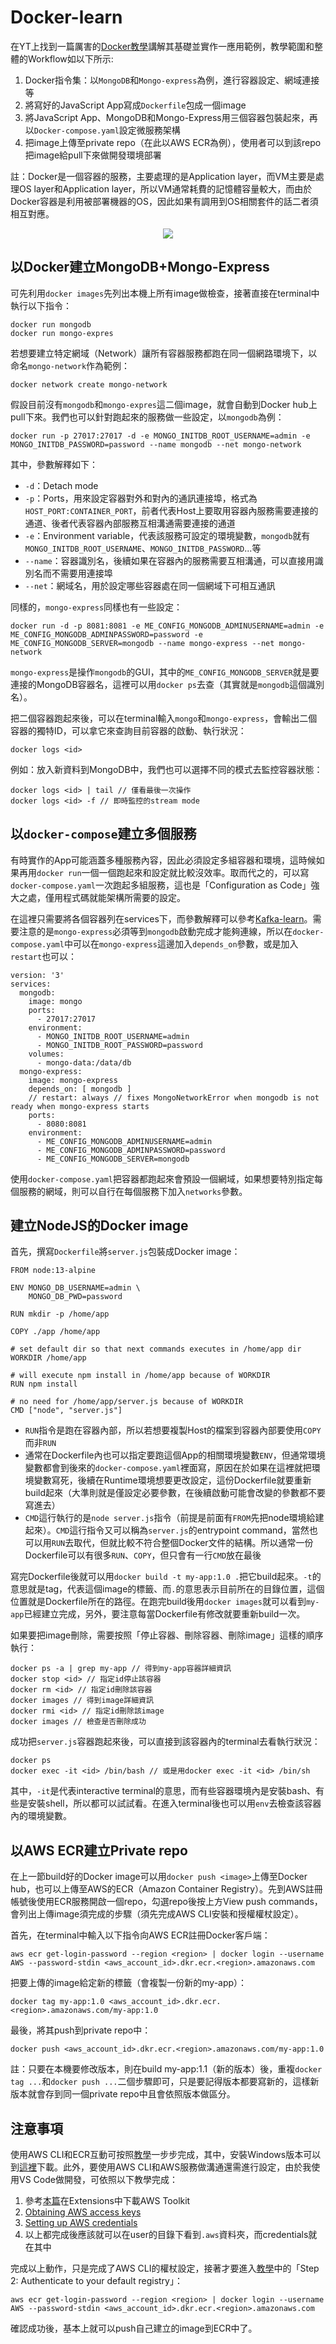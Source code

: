 # Docker-learn
在YT上找到一篇厲害的[Docker教學](https://www.youtube.com/watch?v=3c-iBn73dDE&list=RDCMUCdngmbVKX1Tgre699-XLlUA&start_radio=1&t=4832s&ab_channel=TechWorldwithNana)講解其基礎並實作一應用範例，教學範圍和整體的Workflow如以下所示:

1. Docker指令集：以`MongoDB`和`Mongo-express`為例，進行容器設定、網域連接等
2. 將寫好的JavaScript App寫成`Dockerfile`包成一個image
3. 將JavaScript App、MongoDB和Mongo-Express用三個容器包裝起來，再以`Docker-compose.yaml`設定微服務架構
4. 把image上傳至private repo（在此以AWS ECR為例），使用者可以到該repo把image給pull下來做開發環境部署

註：Docker是一個容器的服務，主要處理的是Application layer，而VM主要是處理OS layer和Application layer，所以VM通常耗費的記憶體容量較大，而由於Docker容器是利用被部署機器的OS，因此如果有調用到OS相關套件的話二者須相互對應。

<div align=center><img src="https://user-images.githubusercontent.com/100120881/175194419-3d201360-b5fc-4b37-b891-578f5f68bfe4.png"></div>

## 以Docker建立MongoDB+Mongo-Express

可先利用`docker images`先列出本機上所有image做檢查，接著直接在terminal中執行以下指令：

```
docker run mongodb
docker run mongo-expres
```

若想要建立特定網域（Network）讓所有容器服務都跑在同一個網路環境下，以命名`mongo-network`作為範例：

```
docker network create mongo-network
```

假設目前沒有`mongodb`和`mongo-expres`這二個image，就會自動到Docker hub上pull下來。我們也可以針對跑起來的服務做一些設定，以`mongodb`為例：

```
docker run -p 27017:27017 -d -e MONGO_INITDB_ROOT_USERNAME=admin -e MONGO_INITDB_PASSWORD=password --name mongodb --net mongo-network
```

其中，參數解釋如下：
* `-d`：Detach mode
* `-p`：Ports，用來設定容器對外和對內的通訊連接埠，格式為`HOST_PORT:CONTAINER_PORT`，前者代表Host上要取用容器內服務需要連接的通道、後者代表容器內部服務互相溝通需要連接的通道
* `-e`：Environment variable，代表該服務可設定的環境變數，`mongodb`就有`MONGO_INITDB_ROOT_USERNAME`、`MONGO_INITDB_PASSWORD`...等
* `--name`：容器識別名，後續如果在容器內的服務需要互相溝通，可以直接用識別名而不需要用連接埠
* `--net`：網域名，用於設定哪些容器處在同一個網域下可相互通訊

同樣的，`mongo-express`同樣也有一些設定：

```
docker run -d -p 8081:8081 -e ME_CONFIG_MONGODB_ADMINUSERNAME=admin -e ME_CONFIG_MONGODB_ADMINPASSWORD=password -e ME_CONFIG_MONGODB_SERVER=mongodb --name mongo-express --net mongo-network
```

`mongo-express`是操作`mongodb`的GUI，其中的`ME_CONFIG_MONGODB_SERVER`就是要連接的MongoDB容器名，這裡可以用`docker ps`去查（其實就是`mongodb`這個識別名）。

把二個容器跑起來後，可以在terminal輸入`mongo`和`mongo-express`，會輸出二個容器的獨特ID，可以拿它來查詢目前容器的啟動、執行狀況：

```
docker logs <id>
```

例如：放入新資料到MongoDB中，我們也可以選擇不同的模式去監控容器狀態：

```
docker logs <id> | tail // 僅看最後一次操作
docker logs <id> -f // 即時監控的stream mode
```

## 以`docker-compose`建立多個服務
有時實作的App可能涵蓋多種服務內容，因此必須設定多組容器和環境，這時候如果再用`docker run`一個一個跑起來和設定就比較沒效率。取而代之的，可以寫`docker-compose.yaml`一次跑起多組服務，這也是「Configuration as Code」強大之處，僅用程式碼就能架構所需要的設定。

在這裡只需要將各個容器列在services下，而參數解釋可以參考[Kafka-learn](https://github.com/urjjj0909/kafka-learn)。需要注意的是`mongo-express`必須等到`mongodb`啟動完成才能夠連線，所以在`docker-compose.yaml`中可以在`mongo-express`這邊加入`depends_on`參數，或是加入`restart`也可以：

```
version: '3'
services:
  mongodb:
    image: mongo
    ports:
      - 27017:27017
    environment:
      - MONGO_INITDB_ROOT_USERNAME=admin
      - MONGO_INITDB_ROOT_PASSWORD=password
    volumes:
      - mongo-data:/data/db
  mongo-express:
    image: mongo-express
    depends_on: [ mongodb ]
    // restart: always // fixes MongoNetworkError when mongodb is not ready when mongo-express starts
    ports:
      - 8080:8081
    environment:
      - ME_CONFIG_MONGODB_ADMINUSERNAME=admin
      - ME_CONFIG_MONGODB_ADMINPASSWORD=password
      - ME_CONFIG_MONGODB_SERVER=mongodb
```

使用`docker-compose.yaml`把容器都跑起來會預設一個網域，如果想要特別指定每個服務的網域，則可以自行在每個服務下加入`networks`參數。

## 建立NodeJS的Docker image
首先，撰寫`Dockerfile`將`server.js`包裝成Docker image：

```
FROM node:13-alpine

ENV MONGO_DB_USERNAME=admin \
    MONGO_DB_PWD=password

RUN mkdir -p /home/app

COPY ./app /home/app

# set default dir so that next commands executes in /home/app dir
WORKDIR /home/app

# will execute npm install in /home/app because of WORKDIR
RUN npm install

# no need for /home/app/server.js because of WORKDIR
CMD ["node", "server.js"]
```

* `RUN`指令是跑在容器內部，所以若想要複製Host的檔案到容器內部要使用`COPY`而非`RUN`
* 通常在Dockerfile內也可以指定要跑這個App的相關環境變數`ENV`，但通常環境變數都會到後來的`docker-compose.yaml`裡面寫，原因在於如果在這裡就把環境變數寫死，後續在Runtime環境想要更改設定，這份Dockerfile就要重新build起來（大準則就是僅設定必要參數，在後續啟動可能會改變的參數都不要寫進去）
* `CMD`這行執行的是`node server.js`指令（前提是前面有`FROM`先把node環境給建起來）。`CMD`這行指令又可以稱為`server.js`的entrypoint command，當然也可以用`RUN`去取代，但就比較不符合整個Docker文件的結構。所以通常一份Dockerfile可以有很多`RUN`、`COPY`，但只會有一行`CMD`放在最後

寫完Dockerfile後就可以用`docker build -t my-app:1.0 .`把它build起來。`-t`的意思就是tag，代表這個image的標籤、而`.`的意思表示目前所在的目錄位置，這個位置就是Dockerfile所在的路徑。在跑完build後用`docker images`就可以看到`my-app`已經建立完成，另外，要注意每當Dockerfile有修改就要重新build一次。

如果要把image刪除，需要按照「停止容器、刪除容器、刪除image」這樣的順序執行：

```
docker ps -a | grep my-app // 得到my-app容器詳細資訊
docker stop <id> // 指定id停止該容器
docker rm <id> // 指定id刪除該容器
docker images // 得到image詳細資訊
docker rmi <id> // 指定id刪除該image
docker images // 檢查是否刪除成功
```

成功把`server.js`容器跑起來後，可以直接到該容器內的terminal去看執行狀況：

```
docker ps
docker exec -it <id> /bin/bash // 或是用docker exec -it <id> /bin/sh
```

其中，`-it`是代表interactive terminal的意思，而有些容器環境內是安裝bash、有些是安裝shell，所以都可以試試看。在進入terminal後也可以用`env`去檢查該容器內的環境變數。

## 以AWS ECR建立Private repo
在上一節build好的Docker image可以用`docker push <image>`上傳至Docker hub，也可以上傳至AWS的ECR（Amazon Container Registry）。先到AWS註冊帳號後使用ECR服務開啟一個repo，勾選repo後按上方View push commands，會列出上傳image須完成的步驟（須先完成AWS CLI安裝和授權權杖設定）。

首先，在terminal中輸入以下指令向AWS ECR註冊Docker客戶端：

```
aws ecr get-login-password --region <region> | docker login --username AWS --password-stdin <aws_account_id>.dkr.ecr.<region>.amazonaws.com
```

把要上傳的image給定新的標籤（會複製一份新的my-app）：

```
docker tag my-app:1.0 <aws_account_id>.dkr.ecr.<region>.amazonaws.com/my-app:1.0
```

最後，將其push到private repo中：

```
docker push <aws_account_id>.dkr.ecr.<region>.amazonaws.com/my-app:1.0
```

註：只要在本機要修改版本，則在build my-app:1.1（新的版本）後，重複`docker tag ...`和`docker push ...`二個步驟即可，只是要記得版本都要寫新的，這樣新版本就會存到同一個private repo中且會依照版本做區分。

## 注意事項
使用AWS CLI和ECR互動可按照[教學](https://docs.aws.amazon.com/AmazonECR/latest/userguide/getting-started-cli.html)一步步完成，其中，安裝Windows版本可以到[這裡](https://docs.aws.amazon.com/cli/latest/userguide/getting-started-install.html)下載。此外，要使用AWS CLI和AWS服務做溝通還需進行設定，由於我使用VS Code做開發，可依照以下教學完成：

1. 參考[本篇](https://docs.aws.amazon.com/toolkit-for-vscode/latest/userguide/setup-toolkit.html)在Extensions中下載AWS Toolkit
2. [Obtaining AWS access keys](https://docs.aws.amazon.com/toolkit-for-vscode/latest/userguide/obtain-credentials.html)
3. [Setting up AWS credentials](https://docs.aws.amazon.com/toolkit-for-vscode/latest/userguide/setup-credentials.html)
4. 以上都完成後應該就可以在user的目錄下看到`.aws`資料夾，而credentials就在其中

完成以上動作，只是完成了AWS CLI的權杖設定，接著才要進入[教學](https://docs.aws.amazon.com/AmazonECR/latest/userguide/getting-started-cli.html)中的「Step 2: Authenticate to your default registry」：

```
aws ecr get-login-password --region <region> | docker login --username AWS --password-stdin <aws_account_id>.dkr.ecr.<region>.amazonaws.com
```

確認成功後，基本上就可以push自己建立的image到ECR中了。
